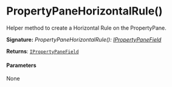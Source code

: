 # PropertyPaneHorizontalRule()

Helper method to create a Horizontal Rule on the PropertyPane.

**Signature:** _PropertyPaneHorizontalRule(): [IPropertyPaneField](../sp-client-preview/ipropertypanefield.md)<void>_

**Returns**: [`IPropertyPaneField`]()<void>



#### Parameters
None

